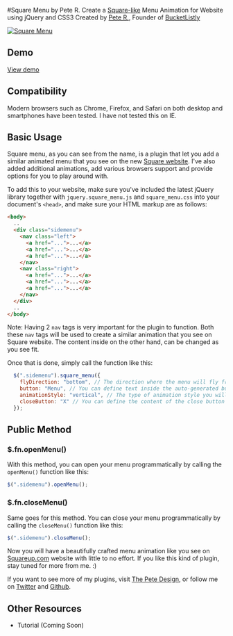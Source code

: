 #Square Menu by Pete R.
Create a [Square-like](http://www.squareup.com) Menu Animation for Website using jQuery and CSS3
Created by [Pete R.](http://www.thepetedesign.com), Founder of [BucketListly](http://www.bucketlistly.com)

[![Square Menu](http://www.thepetedesign.com/images/square_menu_image.png "Square Menu")](http://www.thepetedesign.com/demos/square_menu_demo.html)

## Demo
[View demo](http://www.thepetedesign.com/demos/square_menu_demo.html)

## Compatibility
Modern browsers such as Chrome, Firefox, and Safari on both desktop and smartphones have been tested. I have not tested this on IE.

## Basic Usage
Square menu, as you can see from the name, is a plugin that let you add a similar animated menu that you see on the new [Square website](http://www.squareup.com). I've also added additional animations, add various browsers support and provide options for you to play around with.

To add this to your website, make sure you've included the latest jQuery library together with `jquery.square_menu.js` and `square_menu.css` into your document's `<head>`, and make sure your HTML markup are as follows:
````html  
<body>
  ..
  <div class="sidemenu">
    <nav class="left">
      <a href="...">...</a>
      <a href="...">...</a>
      <a href="...">...</a>
    </nav>
    <nav class="right">
      <a href="...">...</a>
      <a href="...">...</a>
      <a href="...">...</a>
    </nav>
  </div>
  ..
</body>
````
Note: Having 2 `nav` tags is very important for the plugin to function. Both these `nav` tags will be used to create a similar animation that you see on Square website. The content inside on the other hand, can be changed as you see fit.

Once that is done, simply call the function like this:

````javascript
  $(".sidemenu").square_menu({
    flyDirection: "bottom", // The direction where the menu will fly from. Available options are "top", "bottom", "left", "right", "top-left", "top-right", "bottom-left" and "bottom-right". The default value is "bottom".
    button: "Menu", // You can define text inside the auto-generated button here. If you want to prevent the plugin from generating a menu button, change this to false. The default value is "Menu".
    animationStyle: "vertical", // The type of animation style you will see after it flew in. Available options are "vertical" which expands vertically and "horizontal" which expands horizontally. Vertical works best with "top" or "bottom" flyDirection whereas Horizontal works best with "left" or "right" flyDirection. The default value is "vertical".
    closeButton: "X" // You can define the content of the close button appears after animates are completed here. Change this to false to hide the close button. The default value is X.
  });
````


## Public Method

### $.fn.openMenu()

With this method, you can open your menu programmatically by calling the `openMenu()` function like this:

````javascript
$(".sidemenu").openMenu();
````

### $.fn.closeMenu()

Same goes for this method. You can close your menu programmatically by calling the `closeMenu()` function like this:

````javascript
$(".sidemenu").closeMenu();
````

Now you will have a beautifully crafted menu animation like you see on [Squareup.com](http://www.squareup.com) website with little to no effort. If you like this kind of plugin, stay tuned for more from me. :)

If you want to see more of my plugins, visit [The Pete Design](http://www.thepetedesign.com/#design), or follow me on [Twitter](http://www.twitter.com/peachananr) and [Github](http://www.github.com/peachananr).

## Other Resources
- Tutorial (Coming Soon)
